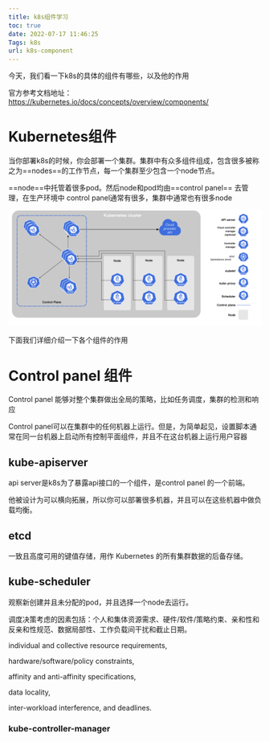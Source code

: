 ```yaml
---
title: k8s组件学习
toc: true
date: 2022-07-17 11:46:25
Tags: k8s
url: k8s-component
---
```


今天，我们看一下k8s的具体的组件有哪些，以及他的作用

<!--more-->

官方参考文档地址：https://kubernetes.io/docs/concepts/overview/components/

# Kubernetes组件

当你部署k8s的时候，你会部署一个集群。集群中有众多组件组成，包含很多被称之为==nodes==的工作节点，每一个集群至少包含一个node节点。

==node==中托管着很多pod。然后node和pod均由==control panel== 去管理，在生产环境中 control panel通常有很多，集群中通常也有很多node

![image-20220717115453849](k8s组件学习/image-20220717115453849.png)

下面我们详细介绍一下各个组件的作用

# Control panel 组件

Control panel 能够对整个集群做出全局的策略，比如任务调度，集群的检测和响应

Control panel可以在集群中的任何机器上运行。但是，为简单起见，设置脚本通常在同一台机器上启动所有控制平面组件，并且不在这台机器上运行用户容器

## kube-apiserver

api server是k8s为了暴露api接口的一个组件，是control panel 的一个前端。

他被设计为可以横向拓展，所以你可以部署很多机器，并且可以在这些机器中做负载均衡。

## etcd

一致且高度可用的键值存储，用作 Kubernetes 的所有集群数据的后备存储。

## kube-scheduler

观察新创建并且未分配的pod，并且选择一个node去运行。

调度决策考虑的因素包括：个人和集体资源需求、硬件/软件/策略约束、亲和性和反亲和性规范、数据局部性、工作负载间干扰和截止日期。

individual and collective resource requirements,

 hardware/software/policy constraints, 

affinity and anti-affinity specifications, 

data locality, 

inter-workload interference, and deadlines.

### kube-controller-manager


